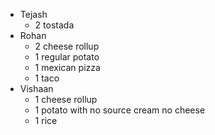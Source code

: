   * Tejash	
    * 2 tostada
  * Rohan
    * 2 cheese rollup
    * 1 regular potato
    * 1 mexican pizza
    * 1 taco
  * Vishaan
    * 1 cheese rollup
    * 1 potato with no source cream no cheese
    * 1 rice
